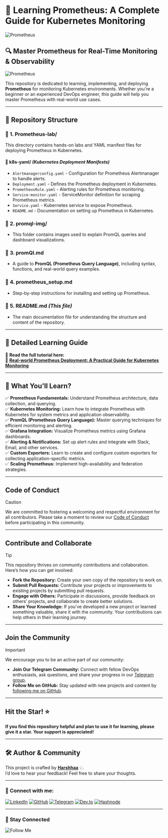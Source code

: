 # 🚀 **Learning Prometheus: A Complete Guide for Kubernetes Monitoring**  

![Prometheus](https://imgur.com/0lYXGvg.png)  

## 🔍 **Master Prometheus for Real-Time Monitoring & Observability** 

![Prometheus](https://imgur.com/EZe96QW.png)

This repository is dedicated to learning, implementing, and deploying **Prometheus** for monitoring Kubernetes environments. Whether you're a beginner or an experienced DevOps engineer, this guide will help you master Prometheus with real-world use cases.

---

## 📌 **Repository Structure**  

### 📂 **1. Prometheus-lab/**  

This directory contains hands-on labs and YAML manifest files for deploying Prometheus in Kubernetes.  

#### 📌 **k8s-yaml/** *(Kubernetes Deployment Manifests)*  

- `Alertmanagerconfig.yaml` - Configuration for Prometheus Alertmanager to handle alerts.  
- `Deployment.yaml` - Defines the Prometheus deployment in Kubernetes.  
- `PrometheusRule.yaml` - Alerting rules for Prometheus monitoring.  
- `Service-monitor.yaml` - ServiceMonitor definition for scraping Prometheus metrics.  
- `Service.yaml` - Kubernetes service to expose Prometheus.  
- `README.md` - Documentation on setting up Prometheus in Kubernetes.  

### 📂 **2. promql-img/**  

- This folder contains images used to explain PromQL queries and dashboard visualizations.  

### 📜 **3. promQl.md**  

- A guide to **PromQL (Prometheus Query Language)**, including syntax, functions, and real-world query examples.  

### 📜 **4. prometheus_setup.md**  

- Step-by-step instructions for installing and setting up Prometheus.  

### 📜 **5. README.md** *(This file)*  

- The main documentation file for understanding the structure and content of the repository.  

---

## 📖 **Detailed Learning Guide**  

📌 **Read the full tutorial here:**  
🔗 **[Real-world Prometheus Deployment: A Practical Guide for Kubernetes Monitoring](https://blog.prodevopsguy.xyz/real-world-prometheus-deployment-a-practical-guide-for-kubernetes-monitoring)**  

---

## 🚀 **What You'll Learn?**  

✅ **Prometheus Fundamentals:** Understand Prometheus architecture, data collection, and querying.  
✅ **Kubernetes Monitoring:** Learn how to integrate Prometheus with Kubernetes for system metrics and application observability.  
✅ **PromQL (Prometheus Query Language):** Master querying techniques for efficient monitoring and alerting.  
✅ **Grafana Integration:** Visualize Prometheus metrics using Grafana dashboards.  
✅ **Alerting & Notifications:** Set up alert rules and integrate with Slack, Email, and other services.  
✅ **Custom Exporters:** Learn to create and configure custom exporters for collecting application-specific metrics.  
✅ **Scaling Prometheus:** Implement high-availability and federation strategies.  

---

## **Code of Conduct**

> [!CAUTION]
>
> We are committed to fostering a welcoming and respectful environment for all contributors. Please take a moment to review our [Code of Conduct](./CODE_OF_CONDUCT.md) before participating in this community.

---

## **Contribute and Collaborate**

> [!TIP]
> This repository thrives on community contributions and collaboration. Here’s how you can get involved:
>
> - **Fork the Repository:** Create your own copy of the repository to work on.
> - **Submit Pull Requests:** Contribute your projects or improvements to existing projects by submitting pull requests.
> - **Engage with Others:** Participate in discussions, provide feedback on others’ projects, and collaborate to create better solutions.
> - **Share Your Knowledge:** If you’ve developed a new project or learned something valuable, share it with the community. Your contributions can help others in their learning journey.

---

## **Join the Community**

> [!IMPORTANT]
> We encourage you to be an active part of our community:
>
> - **Join Our Telegram Community:** Connect with fellow DevOps enthusiasts, ask questions, and share your progress in our [Telegram group](https://t.me/prodevopsguy).
> - **Follow Me on GitHub:** Stay updated with new projects and content by [following me on GitHub](https://github.com/NotHarshhaa).

---

## **Hit the Star!** ⭐

**If you find this repository helpful and plan to use it for learning, please give it a star. Your support is appreciated!**

---

## 🛠️ **Author & Community**  

This project is crafted by **[Harshhaa](https://github.com/NotHarshhaa)** 💡.  
I’d love to hear your feedback! Feel free to share your thoughts.  

---

### 📧 **Connect with me:**

[![LinkedIn](https://img.shields.io/badge/LinkedIn-%230077B5.svg?style=for-the-badge&logo=linkedin&logoColor=white)](https://linkedin.com/in/harshhaa-vardhan-reddy) [![GitHub](https://img.shields.io/badge/GitHub-181717?style=for-the-badge&logo=github&logoColor=white)](https://github.com/NotHarshhaa)  [![Telegram](https://img.shields.io/badge/Telegram-26A5E4?style=for-the-badge&logo=telegram&logoColor=white)](https://t.me/prodevopsguy) [![Dev.to](https://img.shields.io/badge/Dev.to-0A0A0A?style=for-the-badge&logo=dev.to&logoColor=white)](https://dev.to/notharshhaa) [![Hashnode](https://img.shields.io/badge/Hashnode-2962FF?style=for-the-badge&logo=hashnode&logoColor=white)](https://hashnode.com/@prodevopsguy)  

---

### 📢 **Stay Connected**  

![Follow Me](https://imgur.com/2j7GSPs.png)
